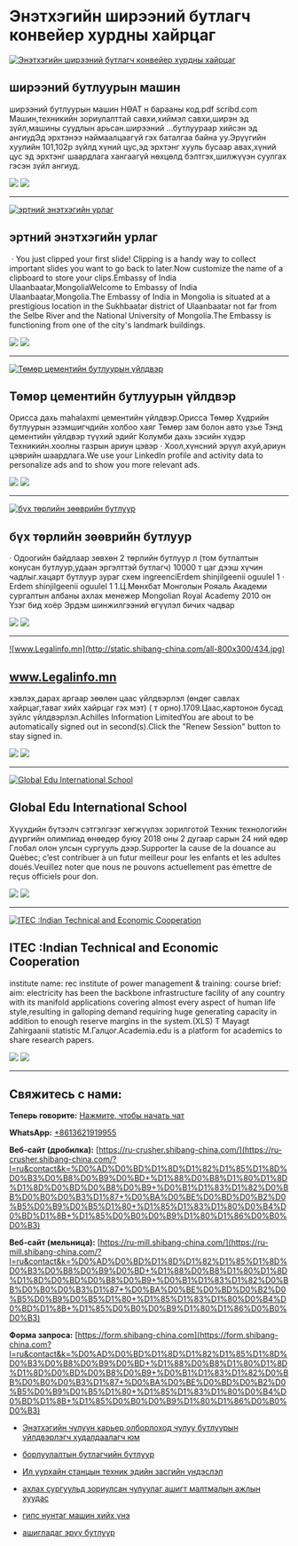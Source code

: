 # Энэтхэгийн ширээний бутлагч конвейер хурдны хайрцаг

<a href="https://swt.shibang-china.com/?l=ru&img&k=%D0%AD%D0%BD%D1%8D%D1%82%D1%85%D1%8D%D0%B3%D0%B8%D0%B9%D0%BD+%D1%88%D0%B8%D1%80%D1%8D%D1%8D%D0%BD%D0%B8%D0%B9+%D0%B1%D1%83%D1%82%D0%BB%D0%B0%D0%B3%D1%87+%D0%BA%D0%BE%D0%BD%D0%B2%D0%B5%D0%B9%D0%B5%D1%80+%D1%85%D1%83%D1%80%D0%B4%D0%BD%D1%8B+%D1%85%D0%B0%D0%B9%D1%80%D1%86%D0%B0%D0%B3" target="_blank">![Энэтхэгийн ширээний бутлагч конвейер хурдны хайрцаг](http://static.shibang-china.com/all-800x300/910.jpg)</a>

## ширээний бутлуурын машин
ширээний бутлуурын машин НӨАТ н барааны код.pdf scribd.com Машин,техникийн зориулалттай савхи,хиймэл савхи,ширэн эд зүйл,машины суудлын арьсан.ширээний …бутлуураар хийсэн эд ангиудЭд эрхтэнээ наймаалцаагүй гэх баталгаа байна уу.Эрүүгийн хуулийн 101,102р зүйлд хүний цус,эд эрхтэнг хууль бусаар авах,хүний цус эд эрхтэнг шаардлага хангаагүй нөхцөлд бэлтгэх,шилжүүэн суулгах гэсэн зүйл ангиуд.


<a href="https://whatsapp.shibangsoft.com/WhatsApp.php" target="_blank" title="WhatsApp">![](http://static.shibang-china.com/icon/whatsapp.png)</a> <a href="https://swt.shibang-china.com/?l=ru&icon&k=%D0%AD%D0%BD%D1%8D%D1%82%D1%85%D1%8D%D0%B3%D0%B8%D0%B9%D0%BD+%D1%88%D0%B8%D1%80%D1%8D%D1%8D%D0%BD%D0%B8%D0%B9+%D0%B1%D1%83%D1%82%D0%BB%D0%B0%D0%B3%D1%87+%D0%BA%D0%BE%D0%BD%D0%B2%D0%B5%D0%B9%D0%B5%D1%80+%D1%85%D1%83%D1%80%D0%B4%D0%BD%D1%8B+%D1%85%D0%B0%D0%B9%D1%80%D1%86%D0%B0%D0%B3" target="_blank">![](http://static.shibang-china.com/icon/chat-ru.png)</a>

---

<a href="https://swt.shibang-china.com/?l=ru&img&k=%D0%AD%D0%BD%D1%8D%D1%82%D1%85%D1%8D%D0%B3%D0%B8%D0%B9%D0%BD+%D1%88%D0%B8%D1%80%D1%8D%D1%8D%D0%BD%D0%B8%D0%B9+%D0%B1%D1%83%D1%82%D0%BB%D0%B0%D0%B3%D1%87+%D0%BA%D0%BE%D0%BD%D0%B2%D0%B5%D0%B9%D0%B5%D1%80+%D1%85%D1%83%D1%80%D0%B4%D0%BD%D1%8B+%D1%85%D0%B0%D0%B9%D1%80%D1%86%D0%B0%D0%B3" target="_blank">![эртний энэтхэгийн урлаг](http://static.shibang-china.com/all-800x300/914.jpg)</a>

## эртний энэтхэгийн урлаг
&nbsp;&#0183;&#32;You just clipped your first slide! Clipping is a handy way to collect important slides you want to go back to later.Now customize the name of a clipboard to store your clips.Embassy of India Ulaanbaatar,MongoliaWelcome to Embassy of India Ulaanbaatar,Mongolia.The Embassy of India in Mongolia is situated at a prestigious location in the Sukhbaatar district of Ulaanbaatar not far from the Selbe River and the National University of Mongolia.The Embassy is functioning from one of the city's landmark buildings.


<a href="https://whatsapp.shibangsoft.com/WhatsApp.php" target="_blank" title="WhatsApp">![](http://static.shibang-china.com/icon/whatsapp.png)</a> <a href="https://swt.shibang-china.com/?l=ru&icon&k=%D0%AD%D0%BD%D1%8D%D1%82%D1%85%D1%8D%D0%B3%D0%B8%D0%B9%D0%BD+%D1%88%D0%B8%D1%80%D1%8D%D1%8D%D0%BD%D0%B8%D0%B9+%D0%B1%D1%83%D1%82%D0%BB%D0%B0%D0%B3%D1%87+%D0%BA%D0%BE%D0%BD%D0%B2%D0%B5%D0%B9%D0%B5%D1%80+%D1%85%D1%83%D1%80%D0%B4%D0%BD%D1%8B+%D1%85%D0%B0%D0%B9%D1%80%D1%86%D0%B0%D0%B3" target="_blank">![](http://static.shibang-china.com/icon/chat-ru.png)</a>

---

<a href="https://swt.shibang-china.com/?l=ru&img&k=%D0%AD%D0%BD%D1%8D%D1%82%D1%85%D1%8D%D0%B3%D0%B8%D0%B9%D0%BD+%D1%88%D0%B8%D1%80%D1%8D%D1%8D%D0%BD%D0%B8%D0%B9+%D0%B1%D1%83%D1%82%D0%BB%D0%B0%D0%B3%D1%87+%D0%BA%D0%BE%D0%BD%D0%B2%D0%B5%D0%B9%D0%B5%D1%80+%D1%85%D1%83%D1%80%D0%B4%D0%BD%D1%8B+%D1%85%D0%B0%D0%B9%D1%80%D1%86%D0%B0%D0%B3" target="_blank">![Төмөр цементийн бутлуурын үйлдвэр](http://static.shibang-china.com/all-800x300/372.jpg)</a>

## Төмөр цементийн бутлуурын үйлдвэр
Орисса дахь mahalaxmi цементийн үйлдвэр.Орисса Төмөр Хүдрийн бутлуурын эзэмшигчдийн холбоо хаяг Төмөр зам болон авто үзье Тэнд цементийн үйлдвэр түүхий эдийг Колумби дахь зэсийн хүдэр Техникийн.хоолны газрын ариун цэвэр&nbsp;&#0183;&#32;Хоол,хүнсний эрүүл ахуй,ариун цэврийн шаардлага.We use your LinkedIn profile and activity data to personalize ads and to show you more relevant ads.


<a href="https://whatsapp.shibangsoft.com/WhatsApp.php" target="_blank" title="WhatsApp">![](http://static.shibang-china.com/icon/whatsapp.png)</a> <a href="https://swt.shibang-china.com/?l=ru&icon&k=%D0%AD%D0%BD%D1%8D%D1%82%D1%85%D1%8D%D0%B3%D0%B8%D0%B9%D0%BD+%D1%88%D0%B8%D1%80%D1%8D%D1%8D%D0%BD%D0%B8%D0%B9+%D0%B1%D1%83%D1%82%D0%BB%D0%B0%D0%B3%D1%87+%D0%BA%D0%BE%D0%BD%D0%B2%D0%B5%D0%B9%D0%B5%D1%80+%D1%85%D1%83%D1%80%D0%B4%D0%BD%D1%8B+%D1%85%D0%B0%D0%B9%D1%80%D1%86%D0%B0%D0%B3" target="_blank">![](http://static.shibang-china.com/icon/chat-ru.png)</a>

---

<a href="https://swt.shibang-china.com/?l=ru&img&k=%D0%AD%D0%BD%D1%8D%D1%82%D1%85%D1%8D%D0%B3%D0%B8%D0%B9%D0%BD+%D1%88%D0%B8%D1%80%D1%8D%D1%8D%D0%BD%D0%B8%D0%B9+%D0%B1%D1%83%D1%82%D0%BB%D0%B0%D0%B3%D1%87+%D0%BA%D0%BE%D0%BD%D0%B2%D0%B5%D0%B9%D0%B5%D1%80+%D1%85%D1%83%D1%80%D0%B4%D0%BD%D1%8B+%D1%85%D0%B0%D0%B9%D1%80%D1%86%D0%B0%D0%B3" target="_blank">![бүх төрлийн зөөврийн бутлуур](http://static.shibang-china.com/all-800x300/608.jpg)</a>

## бүх төрлийн зөөврийн бутлуур
&#183; Одоогийн байдлаар зөвхөн 2 төрлийн бутлуур л (том бутлалтын конусан бутлуур,удаан эргэлттэй бутлагч) 10000 т цаг дээш хүчин чадлыг.хацарт бутлуур зураг схем ingreenciErdem shinjilgeenii oguulel 1&nbsp;&#0183;&#32;Erdem shinjilgeenii oguulel 1 1.Ц.Мөнхбат Монголын Рояаль Академи сургалтын албаны ахлах менежер Mongolian Royal Academy 2010 он Үзэг бид хоёр Эрдэм шинжилгээний өгүүлэл бичих чадвар


<a href="https://whatsapp.shibangsoft.com/WhatsApp.php" target="_blank" title="WhatsApp">![](http://static.shibang-china.com/icon/whatsapp.png)</a> <a href="https://swt.shibang-china.com/?l=ru&icon&k=%D0%AD%D0%BD%D1%8D%D1%82%D1%85%D1%8D%D0%B3%D0%B8%D0%B9%D0%BD+%D1%88%D0%B8%D1%80%D1%8D%D1%8D%D0%BD%D0%B8%D0%B9+%D0%B1%D1%83%D1%82%D0%BB%D0%B0%D0%B3%D1%87+%D0%BA%D0%BE%D0%BD%D0%B2%D0%B5%D0%B9%D0%B5%D1%80+%D1%85%D1%83%D1%80%D0%B4%D0%BD%D1%8B+%D1%85%D0%B0%D0%B9%D1%80%D1%86%D0%B0%D0%B3" target="_blank">![](http://static.shibang-china.com/icon/chat-ru.png)</a>

---

<a href="https://swt.shibang-china.com/?l=ru&img&k=%D0%AD%D0%BD%D1%8D%D1%82%D1%85%D1%8D%D0%B3%D0%B8%D0%B9%D0%BD+%D1%88%D0%B8%D1%80%D1%8D%D1%8D%D0%BD%D0%B8%D0%B9+%D0%B1%D1%83%D1%82%D0%BB%D0%B0%D0%B3%D1%87+%D0%BA%D0%BE%D0%BD%D0%B2%D0%B5%D0%B9%D0%B5%D1%80+%D1%85%D1%83%D1%80%D0%B4%D0%BD%D1%8B+%D1%85%D0%B0%D0%B9%D1%80%D1%86%D0%B0%D0%B3" target="_blank">![www.Legalinfo.mn](http://static.shibang-china.com/all-800x300/434.jpg)</a>

## www.Legalinfo.mn
хэвлэх,дарах аргаар зөөлөн цаас үйлдвэрлэл (өндөг савлах хайрцаг,таваг хийх хайрцаг гэх мэт) ( т орно).1709.Цаас,картонон бусад зүйлс үйлдвэрлэл.Achilles Information LimitedYou are about to be automatically signed out in second(s).Click the &quot;Renew Session&quot; button to stay signed in.


<a href="https://whatsapp.shibangsoft.com/WhatsApp.php" target="_blank" title="WhatsApp">![](http://static.shibang-china.com/icon/whatsapp.png)</a> <a href="https://swt.shibang-china.com/?l=ru&icon&k=%D0%AD%D0%BD%D1%8D%D1%82%D1%85%D1%8D%D0%B3%D0%B8%D0%B9%D0%BD+%D1%88%D0%B8%D1%80%D1%8D%D1%8D%D0%BD%D0%B8%D0%B9+%D0%B1%D1%83%D1%82%D0%BB%D0%B0%D0%B3%D1%87+%D0%BA%D0%BE%D0%BD%D0%B2%D0%B5%D0%B9%D0%B5%D1%80+%D1%85%D1%83%D1%80%D0%B4%D0%BD%D1%8B+%D1%85%D0%B0%D0%B9%D1%80%D1%86%D0%B0%D0%B3" target="_blank">![](http://static.shibang-china.com/icon/chat-ru.png)</a>

---

<a href="https://swt.shibang-china.com/?l=ru&img&k=%D0%AD%D0%BD%D1%8D%D1%82%D1%85%D1%8D%D0%B3%D0%B8%D0%B9%D0%BD+%D1%88%D0%B8%D1%80%D1%8D%D1%8D%D0%BD%D0%B8%D0%B9+%D0%B1%D1%83%D1%82%D0%BB%D0%B0%D0%B3%D1%87+%D0%BA%D0%BE%D0%BD%D0%B2%D0%B5%D0%B9%D0%B5%D1%80+%D1%85%D1%83%D1%80%D0%B4%D0%BD%D1%8B+%D1%85%D0%B0%D0%B9%D1%80%D1%86%D0%B0%D0%B3" target="_blank">![Global Edu International School](http://static.shibang-china.com/all-800x300/170.jpg)</a>

## Global Edu International School
Хүүхдийн бүтээлч сэтгэлгээг хөгжүүлэх зорилготой Техник технологийн дүүргийн олимпиад өнөөдөр буюу 2018 оны 2 дугаар сарын 24 ний өдөр Глобал олон улсын сургууль дээр.Supporter la cause de la douance au Qu&#233;bec; c’est contribuer &#224; un futur meilleur pour les enfants et les adultes dou&#233;s.Veuillez noter que nous ne pouvons actuellement pas &#233;mettre de re&#231;us officiels pour don.


<a href="https://whatsapp.shibangsoft.com/WhatsApp.php" target="_blank" title="WhatsApp">![](http://static.shibang-china.com/icon/whatsapp.png)</a> <a href="https://swt.shibang-china.com/?l=ru&icon&k=%D0%AD%D0%BD%D1%8D%D1%82%D1%85%D1%8D%D0%B3%D0%B8%D0%B9%D0%BD+%D1%88%D0%B8%D1%80%D1%8D%D1%8D%D0%BD%D0%B8%D0%B9+%D0%B1%D1%83%D1%82%D0%BB%D0%B0%D0%B3%D1%87+%D0%BA%D0%BE%D0%BD%D0%B2%D0%B5%D0%B9%D0%B5%D1%80+%D1%85%D1%83%D1%80%D0%B4%D0%BD%D1%8B+%D1%85%D0%B0%D0%B9%D1%80%D1%86%D0%B0%D0%B3" target="_blank">![](http://static.shibang-china.com/icon/chat-ru.png)</a>

---

<a href="https://swt.shibang-china.com/?l=ru&img&k=%D0%AD%D0%BD%D1%8D%D1%82%D1%85%D1%8D%D0%B3%D0%B8%D0%B9%D0%BD+%D1%88%D0%B8%D1%80%D1%8D%D1%8D%D0%BD%D0%B8%D0%B9+%D0%B1%D1%83%D1%82%D0%BB%D0%B0%D0%B3%D1%87+%D0%BA%D0%BE%D0%BD%D0%B2%D0%B5%D0%B9%D0%B5%D1%80+%D1%85%D1%83%D1%80%D0%B4%D0%BD%D1%8B+%D1%85%D0%B0%D0%B9%D1%80%D1%86%D0%B0%D0%B3" target="_blank">![ITEC :Indian Technical and Economic Cooperation](http://static.shibang-china.com/all-800x300/348.jpg)</a>

## ITEC :Indian Technical and Economic Cooperation
institute name: rec institute of power management &amp; training: course brief: aim: electricity has been the backbone infrastructure facility of any country with its manifold applications covering almost every aspect of human life style,resulting in galloping demand requiring huge generating capacity in addition to enough reserve margins in the system.(XLS) T Mayagt Zahirgaanii statistic М.Галцог.Academia.edu is a platform for academics to share research papers.


<a href="https://whatsapp.shibangsoft.com/WhatsApp.php" target="_blank" title="WhatsApp">![](http://static.shibang-china.com/icon/whatsapp.png)</a> <a href="https://swt.shibang-china.com/?l=ru&icon&k=%D0%AD%D0%BD%D1%8D%D1%82%D1%85%D1%8D%D0%B3%D0%B8%D0%B9%D0%BD+%D1%88%D0%B8%D1%80%D1%8D%D1%8D%D0%BD%D0%B8%D0%B9+%D0%B1%D1%83%D1%82%D0%BB%D0%B0%D0%B3%D1%87+%D0%BA%D0%BE%D0%BD%D0%B2%D0%B5%D0%B9%D0%B5%D1%80+%D1%85%D1%83%D1%80%D0%B4%D0%BD%D1%8B+%D1%85%D0%B0%D0%B9%D1%80%D1%86%D0%B0%D0%B3" target="_blank">![](http://static.shibang-china.com/icon/chat-ru.png)</a>

---
## Свяжитесь с нами:

**Теперь говорите:** [Нажмите, чтобы начать чат](https://swt.shibang-china.com?l=ru&contact&k=%D0%AD%D0%BD%D1%8D%D1%82%D1%85%D1%8D%D0%B3%D0%B8%D0%B9%D0%BD+%D1%88%D0%B8%D1%80%D1%8D%D1%8D%D0%BD%D0%B8%D0%B9+%D0%B1%D1%83%D1%82%D0%BB%D0%B0%D0%B3%D1%87+%D0%BA%D0%BE%D0%BD%D0%B2%D0%B5%D0%B9%D0%B5%D1%80+%D1%85%D1%83%D1%80%D0%B4%D0%BD%D1%8B+%D1%85%D0%B0%D0%B9%D1%80%D1%86%D0%B0%D0%B3)

**WhatsApp:**  [+8613621919955](https://whatsapp.shibangsoft.com/WhatsApp.php)

**Веб-сайт (дробилка):** [https://ru-crusher.shibang-china.com/](https://ru-crusher.shibang-china.com/?l=ru&contact&k=%D0%AD%D0%BD%D1%8D%D1%82%D1%85%D1%8D%D0%B3%D0%B8%D0%B9%D0%BD+%D1%88%D0%B8%D1%80%D1%8D%D1%8D%D0%BD%D0%B8%D0%B9+%D0%B1%D1%83%D1%82%D0%BB%D0%B0%D0%B3%D1%87+%D0%BA%D0%BE%D0%BD%D0%B2%D0%B5%D0%B9%D0%B5%D1%80+%D1%85%D1%83%D1%80%D0%B4%D0%BD%D1%8B+%D1%85%D0%B0%D0%B9%D1%80%D1%86%D0%B0%D0%B3)

**Веб-сайт (мельница):** [https://ru-mill.shibang-china.com/](https://ru-mill.shibang-china.com/?l=ru&contact&k=%D0%AD%D0%BD%D1%8D%D1%82%D1%85%D1%8D%D0%B3%D0%B8%D0%B9%D0%BD+%D1%88%D0%B8%D1%80%D1%8D%D1%8D%D0%BD%D0%B8%D0%B9+%D0%B1%D1%83%D1%82%D0%BB%D0%B0%D0%B3%D1%87+%D0%BA%D0%BE%D0%BD%D0%B2%D0%B5%D0%B9%D0%B5%D1%80+%D1%85%D1%83%D1%80%D0%B4%D0%BD%D1%8B+%D1%85%D0%B0%D0%B9%D1%80%D1%86%D0%B0%D0%B3)

**Форма запроса:** [https://form.shibang-china.com](https://form.shibang-china.com?l=ru&contact&k=%D0%AD%D0%BD%D1%8D%D1%82%D1%85%D1%8D%D0%B3%D0%B8%D0%B9%D0%BD+%D1%88%D0%B8%D1%80%D1%8D%D1%8D%D0%BD%D0%B8%D0%B9+%D0%B1%D1%83%D1%82%D0%BB%D0%B0%D0%B3%D1%87+%D0%BA%D0%BE%D0%BD%D0%B2%D0%B5%D0%B9%D0%B5%D1%80+%D1%85%D1%83%D1%80%D0%B4%D0%BD%D1%8B+%D1%85%D0%B0%D0%B9%D1%80%D1%86%D0%B0%D0%B3)

* [Энэтхэгийн чулуун карьер олборлоход чулуу бутлуурын үйлдвэрлэгч худалдаалагч юм](../130/%D0%AD%D0%BD%D1%8D%D1%82%D1%85%D1%8D%D0%B3%D0%B8%D0%B9%D0%BD%20%D1%87%D1%83%D0%BB%D1%83%D1%83%D0%BD%20%D0%BA%D0%B0%D1%80%D1%8C%D0%B5%D1%80%20%D0%BE%D0%BB%D0%B1%D0%BE%D1%80%D0%BB%D0%BE%D1%85%D0%BE%D0%B4%20%D1%87%D1%83%D0%BB%D1%83%D1%83%20%D0%B1%D1%83%D1%82%D0%BB%D1%83%D1%83%D1%80%D1%8B%D0%BD%20%D2%AF%D0%B9%D0%BB%D0%B4%D0%B2%D1%8D%D1%80%D0%BB%D1%8D%D0%B3%D1%87%20%D1%85%D1%83%D0%B4%D0%B0%D0%BB%D0%B4%D0%B0%D0%B0%D0%BB%D0%B0%D0%B3%D1%87%20%D1%8E%D0%BC.md)

* [борлуулалтын бутлагчийн бутлуур](../128/%D0%B1%D0%BE%D1%80%D0%BB%D1%83%D1%83%D0%BB%D0%B0%D0%BB%D1%82%D1%8B%D0%BD%20%D0%B1%D1%83%D1%82%D0%BB%D0%B0%D0%B3%D1%87%D0%B8%D0%B9%D0%BD%20%D0%B1%D1%83%D1%82%D0%BB%D1%83%D1%83%D1%80.md)

* [Ил уурхайн станцын техник эдийн засгийн үндэслэл](../129/%D0%98%D0%BB%20%D1%83%D1%83%D1%80%D1%85%D0%B0%D0%B9%D0%BD%20%D1%81%D1%82%D0%B0%D0%BD%D1%86%D1%8B%D0%BD%20%D1%82%D0%B5%D1%85%D0%BD%D0%B8%D0%BA%20%D1%8D%D0%B4%D0%B8%D0%B9%D0%BD%20%D0%B7%D0%B0%D1%81%D0%B3%D0%B8%D0%B9%D0%BD%20%D2%AF%D0%BD%D0%B4%D1%8D%D1%81%D0%BB%D1%8D%D0%BB.md)

* [ахлах сургуульд зориулсан чулуулаг ашигт малтмалын ажлын хуудас](../129/%D0%B0%D1%85%D0%BB%D0%B0%D1%85%20%D1%81%D1%83%D1%80%D0%B3%D1%83%D1%83%D0%BB%D1%8C%D0%B4%20%D0%B7%D0%BE%D1%80%D0%B8%D1%83%D0%BB%D1%81%D0%B0%D0%BD%20%D1%87%D1%83%D0%BB%D1%83%D1%83%D0%BB%D0%B0%D0%B3%20%D0%B0%D1%88%D0%B8%D0%B3%D1%82%20%D0%BC%D0%B0%D0%BB%D1%82%D0%BC%D0%B0%D0%BB%D1%8B%D0%BD%20%D0%B0%D0%B6%D0%BB%D1%8B%D0%BD%20%D1%85%D1%83%D1%83%D0%B4%D0%B0%D1%81.md)

* [гипс нунтаг машин хийх үнэ](../129/%D0%B3%D0%B8%D0%BF%D1%81%20%D0%BD%D1%83%D0%BD%D1%82%D0%B0%D0%B3%20%D0%BC%D0%B0%D1%88%D0%B8%D0%BD%20%D1%85%D0%B8%D0%B9%D1%85%20%D2%AF%D0%BD%D1%8D.md)

* [ашигладаг эрүү бутлуур](../130/%D0%B0%D1%88%D0%B8%D0%B3%D0%BB%D0%B0%D0%B4%D0%B0%D0%B3%20%D1%8D%D1%80%D2%AF%D2%AF%20%D0%B1%D1%83%D1%82%D0%BB%D1%83%D1%83%D1%80.md)